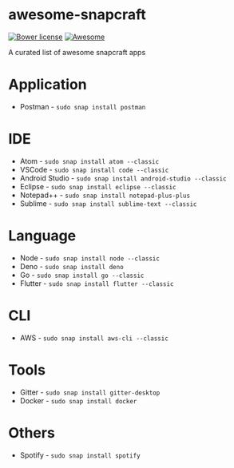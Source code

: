 # awesome-snapcraft

[![Bower license](https://img.shields.io/bower/l/awesome-badges.svg)](http://bower.io/search/?q=awesome-badges)
[![Awesome](https://cdn.rawgit.com/sindresorhus/awesome/d7305f38d29fed78fa85652e3a63e154dd8e8829/media/badge.svg)](https://github.com/sindresorhus/awesome)

A curated list of awesome snapcraft apps

# Application

- Postman - `sudo snap install postman`

# IDE

- Atom - `sudo snap install atom --classic`
- VSCode - `sudo snap install code --classic`
- Android Studio - `sudo snap install android-studio --classic`
- Eclipse - `sudo snap install eclipse --classic`
- Notepad++ - `sudo snap install notepad-plus-plus`
- Sublime - `sudo snap install sublime-text --classic`

# Language

- Node - `sudo snap install node --classic`
- Deno - `sudo snap install deno`
- Go - `sudo snap install go --classic`
- Flutter - `sudo snap install flutter --classic`

# CLI

- AWS - `sudo snap install aws-cli --classic`

# Tools

- Gitter - `sudo snap install gitter-desktop`
- Docker - `sudo snap install docker`

# Others

- Spotify - `sudo snap install spotify`
